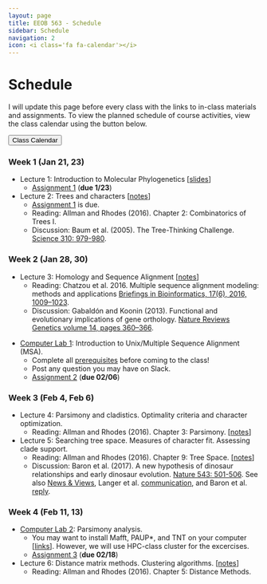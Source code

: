 ```yaml
---
layout: page
title: EEOB 563 - Schedule
sidebar: Schedule
navigation: 2
icon: <i class='fa fa-calendar'></i>
---
```


# Schedule

I will update this page before every class with the links to in-class materials and assignments.
To view the planned schedule of course activities, view the class calendar using the button below.

<a href="https://docs.google.com/spreadsheets/d/1okuP20eZHE3TKdtxlqVbEp3xEcYB6wGZh_O1muiiXb0/edit?usp=sharing"><button type="button" class="btn btn-primary">Class Calendar</button></a>

### Week 1 (Jan 21, 23)
* Lecture 1: Introduction to Molecular Phylogenetics [[slides](https://isu-molphyl.github.io/EEOB563-Spring2025/lecture_notes/00_Introduction.pdf)]
	* [Assignment 1](./assignments.md) (**due 1/23**)
* Lecture 2: Trees and characters [[notes](https://isu-molphyl.github.io/EEOB563-Spring2025/lecture_notes/01-phylogenetic_trees.pdf)]
    * [Assignment 1](./assignments.md) is due.
    * Reading: Allman and Rhodes (2016).  Chapter 2: Combinatorics of Trees I.  
    * Discussion: Baum et al. (2005). The Tree-Thinking Challenge.  [Science 310: 979-980](http://science.sciencemag.org/content/310/5750/979.full.pdf).  

### Week 2 (Jan 28, 30)
* Lecture 3: Homology and Sequence Alignment [[notes](https://isu-molphyl.github.io/EEOB563-Spring2025/lecture_notes/02-homology_and_msa.pdf)]
    * Reading: Chatzou et al. 2016. Multiple sequence alignment modeling: methods
and applications [Briefings in Bioinformatics, 17(6), 2016, 1009–1023](https://doi.org/10.1093/bib/bbv099).
    * Discussion: Gabaldón and Koonin (2013). Functional and evolutionary implications of gene orthology. [Nature Reviews Genetics volume 14, pages 360–366](https://doi.org/10.1038/nrg3456).  
<!--  * Discussion: Fitch (2000). Homology a personal view on some of the problems. [TIG 16: 227](https://doi.org/10.1016/S0168-9525(00)02005-9).
-->
  
* [Computer Lab 1](https://isu-molphyl.github.io/EEOB563/computer_labs/lab1): Introduction to Unix/Multiple Sequence Alignment (MSA).
    * Complete all [prerequisites](https://isu-molphyl.github.io/EEOB563/computer_labs/lab1) before coming to the class!
    * Post any question you may have on Slack.
    * [Assignment 2](https://isu-molphyl.github.io/EEOB563-Spring2025/assignments/assignment2.pdf) (**due 02/06**)

### Week 3 (Feb 4, Feb 6)
* Lecture 4: Parsimony and cladistics. Optimality criteria and character optimization.  
    * Reading:  Allman and Rhodes (2016).  Chapter 3: Parsimony. [[notes](https://isu-molphyl.github.io/EEOB563-Spring2025/lecture_notes/03_Maximum_parsimony.pdf)]
* Lecture 5: Searching tree space. Measures of character fit. Assessing clade support.  
    * Reading: Allman and Rhodes (2016).  Chapter 9: Tree Space. [[notes](https://isu-molphyl.github.io/EEOB563-Spring2025/lecture_notes/03_Maximum_parsimony.pdf)]
    * Discussion: Baron et al. (2017). A new hypothesis of dinosaur relationships and early dinosaur evolution. [Nature 543: 501-506](https://www.nature.com/articles/nature21700).
    See also [News & Views](https://www.nature.com/articles/543494a), Langer et al. [communication](https://www.nature.com/articles/nature24011), and Baron et al. [reply](https://www.nature.com/articles/nature24012).

### Week 4 (Feb 11, 13)
* [Computer Lab 2](https://isu-molphyl.github.io/EEOB563/computer_labs/lab2): Parsimony analysis.
    * You may want to install Mafft, PAUP\*, and TNT on your computer [[links](https://isu-molphyl.github.io/EEOB563/links)]. However, we will use HPC-class cluster for the excercises.
    * [Assignment 3](https://isu-molphyl.github.io/EEOB563-Spring2025/assignments/assignment3.pdf) (**due 02/18**)
* Lecture 6: Distance matrix methods. Clustering algorithms. [[notes](https://isu-molphyl.github.io/EEOB563-Spring2025/lecture_notes/04_Distance_methods.pdf)]
    * Reading: Allman and Rhodes (2016).  Chapter 5: Distance Methods.

<!--
### Week 5 (Feb 14, 16)  
* Lecture 7: NJ algorithm; Model-based distances. [[notes](https://isu-molphyl.github.io/EEOB563-Spring2025/lecture_notes/04_Distance_methods.pdf)]
    * Reading: (Optional!) Allman and Rhodes (2016).  Chapter 6: Probabilistic Models of DNA Mutations.
    * Discussion: Naxerova et al. (2017). Origins of lymphatic and distant metastases in human colorectal cancer. [Science 357, 55-60](http://science.sciencemag.org/content/357/6346/55).
* [Computer Lab 3](https://isu-molphyl.github.io/EEOB563/computer_labs/lab3): Distance analysis with PAUP, PHYLIP, and FastME.  
    * [Assignment 4](https://isu-molphyl.github.io/EEOB563-Spring2025/assignments/assignment4.pdf) (**due 02/28**)

### Week 6 (Feb 21, 23)
* Lecture 8: Introduction to Maximum Likelihood. [[notes](https://isu-molphyl.github.io/EEOB563-Spring2025/lecture_notes/05_Maximum_likelihood.pdf)]
    * Reading: Allman and Rhodes (2016).  Chapter 8: Maximum Likelihood.
* Lecture 9: Constructing Phylogenetic Trees Using Maximum Likelihood. [[notes](https://isu-molphyl.github.io/EEOB563-Spring2025/lecture_notes/05_Maximum_likelihood.pdf)]
    * Discussion: Basem Al-Shayeb et al. (2020). Clades of huge phages from across Earth’s ecosystems. [Nature 578, 425–431](https://doi.org/10.1038/s41586-020-2007-4).
    If you want to brush up your knowledge on bacteriophages, here is a nice [review](https://doi.org/10.1038/s41586-019-1894-8) from the same issue of Nature.

### Week 7 (Feb 28, Mar 2)
* [Computer Lab 4](https://isu-molphyl.github.io/EEOB563/computer_labs/lab4): Likelihood analysis in RAxML and IQ-Tree.
    * [Assignment 5](https://isu-molphyl.github.io/EEOB563-Spring2025/assignments/assignment5.pdf) (**due 03/09**)
* Lecture 10: Bayes’ theorem and Bayesian methods in phylogenetics. [[notes](https://isu-molphyl.github.io/EEOB563-Spring2025/lecture_notes/06_Bayesian_phylogenetics.pdf)]
    * Reading: Allman and Rhodes (2016).  Chapter 12: Bayesian Inference.

### Week 8 (Mar 7, 9)
* Lecture 11: Applications of Bayesian methods. [[notes](https://isu-molphyl.github.io/EEOB563-Spring2025/lecture_notes/06_Bayesian_phylogenetics.pdf)]
    * Discussion: Williams et al., 2020. Microbial predators form a new supergroup of eukaryotes [Nature, 612:714-719](https://doi.org/10.1038/s41586-022-05511-5)
* [Computer Lab 5](https://isu-molphyl.github.io/EEOB563/computer_labs/lab5): Bayesian analysis with MrBayes.
     * [Assignment 6](https://isu-molphyl.github.io/EEOB563-Spring2025/assignments/assignment6.pdf) (**due 03/23**)[[dataset]](https://isu-molphyl.github.io/EEOB563-Spring2025/assignments/hiv.nxs)

### Spring Break! (Mar 14, 16)
* Don’t forget about your [final project](./final_project.md) outline! (**due 3/23**)

### Week 9 (Mar 21, 23)
* Lecture 12: Model selection and model averaging in Likelihood and Bayesian methods [[notes](https://isu-molphyl.github.io/EEOB563-Spring2025/lecture_notes/07_Model_use.pdf)].
    * Reading: Posada & Buckley (2004).  Model Selection and Model Averaging in Phylogenetics: Advantages of Akaike Information Criterion and Bayesian Approaches Over Likelihood Ratio Tests.
    [Systematic Biology 53: 793–808](https://doi.org/10.1080/10635150490522304).  
	* Alternative (simpler) reading: Kelchner & Thomas (2007). Model use in phylogenetics: nine key questions. [TREE 22: 87-94](https://doi.org/10.1016/j.tree.2006.10.004)
    * Discussion: Abadi et al. 2019. Model selection may not be a mandatory step for
    phylogeny reconstruction. [Nature Communications 10:934](https://doi.org/10.1038/s41467-019-08822-w)  
	* There is a critique in [BioRxiv](https://doi.org/10.1101/849018) if you are interested.  
    * Remember to post at least one comment question in the reading-discussion channel on Slack!  
* Lecture 13: * Midterm exam review and [final project](./final_project.md) discussion
    * Be ready to present your final project outline. Include hypotheses, data, and proposed methods for the project. In addition, create a GitHub repository for the final project and send me the link.

#### &#10071; Midterm exam &#10071;
- Exam will open on Mar 23, after the class. Will cover weeks 1-8
- Exam will close on Mar 28 before the class.
- You will have one 3hr window to complete the exam.


### Week 10 (Mar 28, 30)
* Lecture 14: Neutral and adaptive protein evolution [[notes](https://isu-molphyl.github.io/EEOB563-Spring2025/lecture_notes/08_Molecular_evolution.pdf)].
    * Reading: Vitti et al. (2013). Detecting Natural Selection in Genomic Data. [Annual Review of Genetics 47:97-120](https://doi.org/10.1146/annurev-genet-111212-133526).
    <!-- consider Polygenic adaptation: a unifying framework to understand positive selection
    * Discussion:  Tenaillon et al. (2016). Tempo and mode of genome evolution in a 50,000-generation experiment [Nature 536: 165–170](https://doi.org/10.1038/nature18959).
* [Computer Lab 6](https://isu-molphyl.github.io/EEOB563/computer_labs/lab6): Hypotheses testing with PAML.

### Week 11 (Apr 4, 6)
* Lecture 15: Gene trees and species trees [[notes](https://isu-molphyl.github.io/EEOB563-Spring2025/lecture_notes/09_Gene_species_trees.pdf)]. 
    * Overview: Duchêne (2021). Phylogenomics. [Current Biology 31: PR1177-R1181](https://doi.org/10.1016/j.cub.2021.07.039)
    * Reading: Mirarab et al. (2021) Multispecies Coalescent: Theory and Applications in Phylogenetics. [Annu. Rev. Ecol. Evol. Syst. 2021. 52:247–68](https://doi.org/10.1146/annurev-ecolsys-012121-095340)
 <!--    * Reading: Szöllősi et al. (2015). The Inference of Gene Trees with Species Trees. [Systematic Biology 64:e42–e62](https://doi.org/10.1093/sysbio/syu048).  

    * Discussion: Romiguier et al. (2022). Ant phylogenomics reveals a natural selection hotspot preceding the origin of complex eusociality. [Current Biology 32: 2942-2947.e4](https://doi.org/10.1016/j.cub.2022.05.001)  
* Lecture 16: Phylogenomics and the tree of life  [[notes](https://isu-molphyl.github.io/EEOB563-Spring2025/lecture_notes/10_Phylogenomics.pdf)].  
* Reading: Kapli et al. (2020) Phylogenetic tree building in the genomic age. [Nature Reviews Genetics 21: 428–444](https://doi.org/10.1038/s41576-020-0233-0)
	* Reading (optional): Carter et al. (2023). Estimating phylogenies from genomes: A beginners review of commonly used genomic data in vertebrate phylogenomics. [Journal of Heredity 114:1–13](https://doi.org/10.1093/jhered/esac061)
    * Discussion: Simion et al. (2021). To What Extent Current Limits of Phylogenomics Can Be Overcome?.
		In Scornavacca et al., editors, [Phylogenetics in the Genomic Era, chapter No. 2.1, pp.  2.1:1–2.1:34](https://hal.archives-ouvertes.fr/hal-02535366/document).    

 <!-- * Lecture 17: Signal vs. noise in phylogenetic reconstruction [[notes](https://isu-molphyl.github.io/EEOB563-Spring2018/lecture_notes/04_10_18.pdf)].
    * Discussion: Philippe et al. 2017. Pitfalls in supermatrix phylogenomics. [European Journal of Taxonomy 283: 1-25](http://www.europeanjournaloftaxonomy.eu/index.php/ejt/article/view/407). 
    * Nice resource: Scornavacca et al. (Eds.) (2020). Phylogenetics in the Genomic Era. [Authors open access book, p.p. 1-568](https://hal.inria.fr/hal-02535070v3).

	
### Week 12 (Apr 11, 13)
* [Computer Lab 7](https://isu-molphyl.github.io/EEOB563/computer_labs/lab7): Phylogenomics.
* Lecture 17: Ancestral State Reconstruction [[notes](https://isu-molphyl.github.io/EEOB563-Spring2025/lecture_notes/11_Ancestral_reconstruction.pdf)].
    * Reading: Joy et al. 2016. Ancestral reconstruction. [PLoS Comput. Biol. 12(7): e1004763](https://doi.org/10.1371/journal.pcbi.1004763)
    * Discussion: Starr et al. (2017). Alternative evolutionary histories in the sequence space of an ancient protein. [Nature 549:409-413](https://doi.org/10.1038/nature23902)
 <!--   * Crisp and Cook (2005). Do early branching lineages signify ancestral traits? [Trends Ecol. Evol. 20:122-128](https://doi.org/10.1016/j.tree.2004.11.010)


### Week 13 (Apr 18, 20)
* Lecture 18: Phylogenetic comparative methods [[notes](https://isu-molphyl.github.io/EEOB563-Spring2025/lecture_notes/12_Phylogenetic_comparative_methods)].
    * Reading: O’Meara (2012).  Evolutionary Inferences from Phylogenies: A Review of Methods. [Annu. Rev. Ecol. Evol. Syst. 43:267–285](https://doi.org/10.1146/annurev-ecolsys-110411-160331).  
    * Discussion: Watts et al. 2016. Ritual human sacrifice promoted and sustained the evolution of stratified societies. [Nature 532: 228-231](https://www.nature.com/articles/nature17159).
* [Computer Lab 8](https://isu-molphyl.github.io/EEOB563/computer_labs/lab8): BayesTraits.
    * Introductory reading: Pagel and Meade (2006).  Bayesian Analysis of Correlated Evolution of Discrete Characters by  Reversible-Jump Markov Chain Monte Carlo.  [Am. Nat. 167:808-825](https://doi.org/10.1086/503444).
    * **Final project draft due:** share your GitHub/GitLab address with two assigned reviewers.  Perform the kind of positive, constructive review you would like to get on your own draft.  Prepare your reviews by 4/25.  

### Week 14 (Apr 25, 27)
* Lecture 18: Timing the evolutionary events [[notes](https://isu-molphyl.github.io/EEOB563-Spring2025/lecture_notes/13_Molecular_clocks.pdf)].
    * Reading: Bromham et al. (2018). Bayesian molecular dating: opening up the black box. [Biological Reviews, 93: 1165-1191](https://doi.org/10.1111/brv.12390)
    * Discussion: Worobey et al. (2016). 1970s and "Patient 0" {HIV}-1 genomes illuminate early HIV/AIDS history in North America. [Nature 539: 98-101](https://www.nature.com/articles/nature19827).  
<!-- * Remember to post at least one comment/question on either paper in the reading-discussion channel on Slack and answer/comment on another post.

* [Computer Lab 9](https://isu-molphyl.github.io/EEOB563/computer_labs/lab9): Taming the BEAST.
    * Reading (optional): Sauquet (2013). A practical guide to molecular dating. [C. R. Palevol 12. 355?367](https://www.sciencedirect.com/science/article/pii/S1631068313001097)

#### &#10071; The final project report is due by the end of the day on Sunday! Submit the link to your GitHub repository on Canvas &#10071;


### Week 15 (May 2, 4): Final presentations  
[[Scoring rubric](./scoring_rubric.pdf)]
* 05/02: 9:00-10:45am
  * Momin
  * Cavannah
  * Mahsa  

* 05/04: 9:00-10:45am
  * Jordan
  * Dani
  * Alex

<!--
--->
